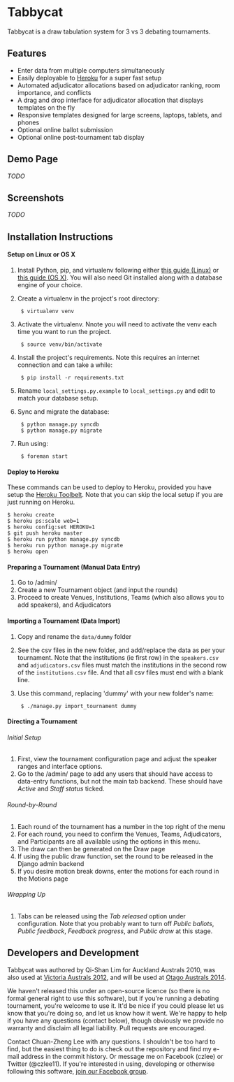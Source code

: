 # Tabbycat

Tabbycat is a draw tabulation system for 3 vs 3 debating tournaments.

## Features

- Enter data from multiple computers simultaneously
- Easily deployable to [Heroku](https://www.heroku.com) for a super fast setup
- Automated adjudicator allocations based on adjudicator ranking, room importance, and conflicts
- A drag and drop interface for adjudicator allocation that displays templates on the fly
- Responsive templates designed for large screens, laptops, tablets, and phones
- Optional online ballot submission
- Optional online post-tournament tab display

## Demo Page

*TODO*

## Screenshots

*TODO*

## Installation Instructions

#### Setup on Linux or OS X

1. Install Python, pip, and virtualenv following either [this guide (Linux)](http://docs.python-guide.org/en/latest/starting/install/linux/) or [this guide (OS X)](http://docs.python-guide.org/en/latest/starting/install/osx/). You will also need Git installed along with a database engine of your choice.

2. Create a virtualenv in the project's root directory:

        $ virtualenv venv

3. Activate the virtualenv. Nnote you will need to activate the venv each time you want to run the project.

        $ source venv/bin/activate

3. Install the project's requirements. Note this requires an internet connection and can take a while:

        $ pip install -r requirements.txt

4. Rename ```local_settings.py.example``` to ```local_settings.py```
   and edit to match your database setup.

5. Sync and migrate the database:

        $ python manage.py syncdb
        $ python manage.py migrate

6. Run using:

        $ foreman start

#### Deploy to Heroku

These commands can be used to deploy to Heroku, provided you have setup the [Heroku Toolbelt](https://devcenter.heroku.com/articles/getting-started-with-python#local-workstation-setup). Note that you can skip the local setup if you are just running on Heroku.

    $ heroku create
    $ heroku ps:scale web=1
    $ heroku config:set HEROKU=1
    $ git push heroku master
    $ heroku run python manage.py syncdb
    $ heroku run python manage.py migrate
    $ heroku open

#### Preparing a Tournament (Manual Data Entry)

1. Go to <your url>/admin/
2. Create a new Tournament object (and input the rounds)
3. Proceed to create Venues, Institutions, Teams (which also allows you to add speakers), and Adjudicators

#### Importing a Tournament (Data Import)

1. Copy and rename the ```data/dummy``` folder
2. See the csv files in the new folder, and add/replace the data as per your tournament. Note that the institutions (ie first row) in the ```speakers.csv``` and ```adjudicators.csv``` files must match the institutions in the second row of the ```institutions.csv``` file. And that all csv files must end with a blank line.
3. Use this command, replacing 'dummy' with your new folder's name:

        $ ./manage.py import_tournament dummy

#### Directing a Tournament

###### Initial Setup

1. First, view the tournament configuration page and adjust the speaker ranges and interface options.
2. Go to the /admin/ page to add any users that should have access to data-entry functions, but not the main tab backend. These should have *Active* and *Staff status* ticked.

###### Round-by-Round

1. Each round of the tournament has a number in the top right of the menu
2. For each round, you need to confirm the Venues, Teams, Adjudicators, and Participants are all available using the options in this menu.
3. The draw can then be generated on the Draw page
4. If using the public draw function, set the round to be released in the Django admin backend
5. If you desire motion break downs, enter the motions for each round in the Motions page

###### Wrapping Up

1. Tabs can be released using the *Tab released* option under configuration. Note that you probably want to turn off *Public ballots*, *Public feedback*, *Feedback progress*, and *Public draw* at this stage.

## Developers and Development

Tabbycat was authored by Qi-Shan Lim for Auckland Australs 2010, was also used at [Victoria Australs 2012](http://australs2012.com), and will be used at [Otago Australs 2014](http://australs2014.com).

We haven't released this under an open-source licence (so there is no formal general right to use this software), but if you're running a debating tournament, you're welcome to use it. It'd be nice if you could please let us know that you're doing so, and let us know how it went. We're happy to help if you have any questions (contact below), though obviously we provide no warranty and disclaim all legal liability. Pull requests are encouraged.

Contact Chuan-Zheng Lee with any questions. I shouldn't be too hard to find, but the easiest thing to do is check out the repository and find my e-mail address in the commit history. Or message me on Facebook (czlee) or Twitter (@czlee11). If you're interested in using, developing or otherwise following this software,
[join our Facebook group](https://www.facebook.com/groups/tabbycat.debate/).




